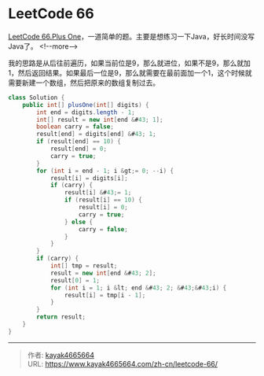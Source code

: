 # LeetCode 66

[LeetCode 66.Plus One](https://leetcode.com/problems/plus-one/description/)，一道简单的题。主要是想练习一下Java，好长时间没写Java了。
&lt;!--more--&gt;

我的思路是从后往前遍历，如果当前位是9，那么就进位，如果不是9，那么就加1，然后返回结果。如果最后一位是9，那么就需要在最前面加一个1，这个时候就需要新建一个数组，然后把原来的数组复制过去。

```Java
class Solution {
    public int[] plusOne(int[] digits) {
        int end = digits.length - 1;
        int[] result = new int[end &#43; 1];
        boolean carry = false;
        result[end] = digits[end] &#43; 1;
        if (result[end] == 10) {
            result[end] = 0;
            carry = true;
        }
        for (int i = end - 1; i &gt;= 0; --i) {
            result[i] = digits[i];
            if (carry) {
                result[i] &#43;= 1;
                if (result[i] == 10) {
                    result[i] = 0;
                    carry = true;
                } else {
                    carry = false;
                }
            }
        }
        if (carry) {
            int[] tmp = result;
            result = new int[end &#43; 2];
            result[0] = 1;
            for (int i = 1; i &lt; end &#43; 2; &#43;&#43;i) {
                result[i] = tmp[i - 1];
            }
        }
        return result;
    }
}
```

---

> 作者: [kayak4665664](https://github.com/kayak4665664)  
> URL: https://www.kayak4665664.com/zh-cn/leetcode-66/  

